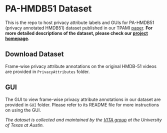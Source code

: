 # PA-HMDB51 Dataset
This is the repo to host privacy attribute labels and GUIs for PA-HMDB51 (privacy annotated HMDB51) dataset published in our TPAMI [paper](http://arxiv.org/abs/1906.05675). **For more detailed descriptions of the dataset, please check our [project homepage](http://people.tamu.edu/~htwang/PA-HMDB51-website/index.html).**

## Download Dataset 
Frame-wise privacy attribute annotations on the original HMDB-51 videos are provided in `PrivacyAttributes` folder.

## GUI
The GUI to view frame-wise privacy attribute annotations in our dataset are provided in `GUI` folder. Please refer to its README file for more instructions on using the GUI.


*The dataset is collected and maintained by the [VITA group](https://vita-group.github.io/) at the University of Texas at Austin.*
